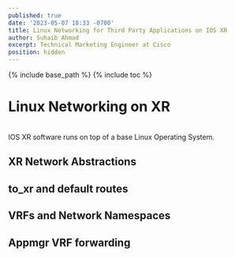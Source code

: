 ```yaml
---
published: true
date: '2023-05-07 18:33 -0700'
title: Linux Networking for Third Party Applications on IOS XR
author: Suhaib Ahmad
excerpt: Technical Marketing Engineer at Cisco
position: hidden
---
```

{% include base_path %}
{% include toc %}

<h1>Linux Networking on XR</h1>
<br>
IOS XR software runs on top of a base Linux Operating System. 

<h2> XR Network Abstractions </h2>


<h2> to_xr and default routes </h2>


<h2> VRFs and Network Namespaces </h2>

<h2> Appmgr VRF forwarding </h2>
